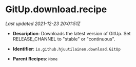 # GitUp.download.recipe

_Last updated 2021-12-23 20:01:51Z_

- **Description**: Downloads the latest version of GitUp. Set RELEASE_CHANNEL to "stable" or "continuous".

- **Identifier**: `io.github.hjuutilainen.download.GitUp`

- **Parent Recipes**: `None`
